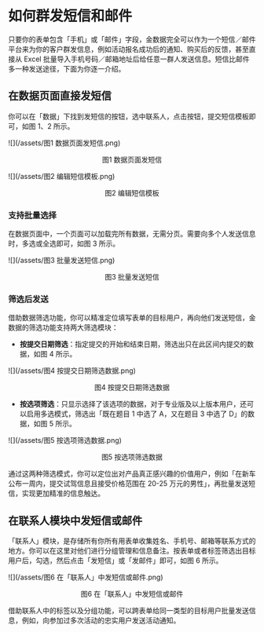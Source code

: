 # 如何群发短信和邮件

只要你的表单包含「手机」或「邮件」字段，金数据完全可以作为一个短信／邮件平台来为你的客户群发信息，例如活动报名成功后的通知、购买后的反馈，甚至直接从 Excel 批量导入手机号码／邮箱地址后给任意一群人发送信息。短信比邮件多一种发送途径，下面为你逐一介绍。

## 在数据页面直接发短信

你可以在「数据」下找到发短信的按钮，选中联系人，点击按钮，提交短信模板即可，如图 1、2 所示。

![](/assets/图1 数据页面发短信.png)

<center>图1 数据页面发短信</center>

![](/assets/图2 编辑短信模板.png)

<center>图2 编辑短信模板</center>

### 支持批量选择

在数据页面中，一个页面可以加载完所有数据，无需分页。需要向多个人发送信息时，多选或全选即可，如图 3 所示。

![](/assets/图3 批量发送短信.png)

<center>图3 批量发送短信</center>

### 筛选后发送

借助数据筛选功能，你可以精准定位填写表单的目标用户，再向他们发送短信，金数据的筛选功能支持两大筛选模块：

* **按提交日期筛选**：指定提交的开始和结束日期，筛选出只在此区间内提交的数据，如图 4 所示。

![](/assets/图4 按提交日期筛选数据.png)

<center>图4 按提交日期筛选数据</center>

* **按选项筛选**：只显示选择了该选项的数据，对于专业版及以上版本用户，还可以启用多选模式，筛选出「既在题目 1 中选了 A，又在题目 3 中选了 D」的数据，如图 5 所示。

![](/assets/图5 按选项筛选数据.png)

<center>图5 按选项筛选数据</center>

通过这两种筛选模式，你可以定位出对产品真正感兴趣的价值用户，例如「在新车公布一周内，提交试驾信息且接受价格范围在 20-25 万元的男性」，再批量发送短信，实现更加精准的信息触达。

## 在联系人模块中发短信或邮件

「联系人」模块，是存储所有你所有用表单收集姓名、手机号、邮箱等联系方式的地方。你可以在这里对他们进行分组管理和信息备注。按表单或者标签筛选出目标用户后，勾选，然后点击「发短信」或「发邮件」即可，如图 6 所示。

![](/assets/图6 在「联系人」中发短信或邮件.png)

<center>图6 在「联系人」中发短信或邮件</center>

借助联系人中的标签以及分组功能，可以跨表单给同一类型的目标用户批量发送信息，例如，向参加过多次活动的忠实用户发送活动通知。

